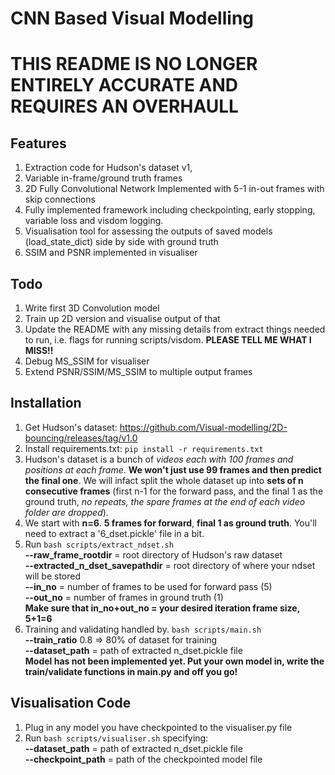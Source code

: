 # CNN Based Visual Modelling

# THIS README IS NO LONGER ENTIRELY ACCURATE AND REQUIRES AN OVERHAULL

## Features
1) Extraction code for Hudson's dataset v1,
2) Variable in-frame/ground truth frames
3) 2D Fully Convolutional Network Implemented with 5-1 in-out frames with skip connections
4) Fully implemented framework including checkpointing, early stopping, variable loss and visdom logging.
5) Visualisation tool for assessing the outputs of saved models (load_state_dict) side by side with ground truth
6) SSIM and PSNR implemented in visualiser
## Todo
1) Write first 3D Convolution model
2) Train up 2D version and visualise output of that
3) Update the README with any missing details from extract things needed to run, i.e. flags for running scripts/visdom. **PLEASE TELL ME WHAT I MISS!!**
4) Debug MS_SSIM for visualiser
5) Extend PSNR/SSIM/MS_SSIM to multiple output frames
## Installation
1) Get Hudson's dataset: https://github.com/Visual-modelling/2D-bouncing/releases/tag/v1.0
2) Install requirements.txt:
`pip install -r requirements.txt`
3) Hudson's dataset is a bunch of *videos each with 100 frames and positions at each frame*. **We won't just use 99 frames and then predict the final one**. We will infact split the whole dataset up into **sets of n consecutive frames** (first n-1 for the forward pass, and the final 1 as the ground truth, *no repeats, the spare frames at the end of each video folder are dropped*).
4) We start with **n=6**. **5 frames for forward**, **final 1 as ground truth**. You'll need to extract a '6_dset.pickle' file in a bit.
5) Run `bash scripts/extract_ndset.sh`<br />
**--raw_frame_rootdir** = root directory of Hudson's raw dataset  <br />
**--extracted_n_dset_savepathdir** = root directory of where your ndset will be stored  <br />
**--in_no** = number of frames to be used for forward pass (5)  <br />
**--out_no** = number of frames in ground truth (1)  <br />
**Make sure that in_no+out_no = your desired iteration frame size, 5+1=6**
6) Training and validating handled by. `bash scripts/main.sh`  <br />
**--train_ratio** 0.8 => 80% of dataset for training  <br />
**--dataset_path** = path of extracted n_dset.pickle file  <br />
**Model has not been implemented yet. Put your own model in, write the train/validate functions in main.py and off you go!**
## Visualisation Code
1) Plug in any model you have checkpointed to the visualiser.py file
2) Run `bash scripts/visualiser.sh` specifying:  <br />
**--dataset_path** = path of extracted n_dset.pickle file  <br />
**--checkpoint_path** = path of the checkpointed model file  <br />
